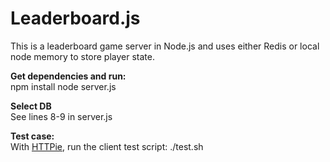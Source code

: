 # Leaderboard.js
This is a leaderboard game server in Node.js and uses either Redis or local node memory to store player state.

**Get dependencies and run:**  
npm install
node server.js  
  
**Select DB**  
See lines 8-9 in server.js
  
**Test case:**  
With [HTTPie](https://github.com/jakubroztocil/httpie), run the client test script: ./test.sh
